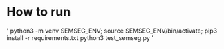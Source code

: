 # How to run

'
python3 -m venv SEMSEG_ENV;
source SEMSEG_ENV/bin/activate;
pip3 install -r requirements.txt
python3 test_semseg.py
'
